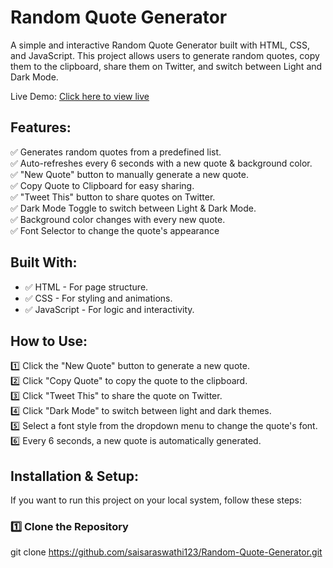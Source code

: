#  Random Quote Generator

A simple and interactive Random Quote Generator built with HTML, CSS, and JavaScript. This project allows users to generate random quotes, copy them to the clipboard, share them on Twitter, and switch between Light and Dark Mode.

Live Demo: [Click here to view live](https://saisaraswathi123.github.io/Random-Quote-Generator/)

##  Features:
✅ Generates random quotes from a predefined list.  
✅ Auto-refreshes every 6 seconds with a new quote & background color.  
✅ "New Quote" button to manually generate a new quote.  
✅ Copy Quote to Clipboard for easy sharing.  
✅ "Tweet This" button to share quotes on Twitter.  
✅ Dark Mode Toggle to switch between Light & Dark Mode.  
✅ Background color changes with every new quote.  
✅ Font Selector to change the quote's appearance

##  Built With:
- ✅ HTML - For page structure.
- ✅ CSS - For styling and animations.
- ✅ JavaScript - For logic and interactivity.

##  How to Use:
1️⃣ Click the "New Quote" button to generate a new quote.  
2️⃣ Click "Copy Quote" to copy the quote to the clipboard.  
3️⃣ Click "Tweet This" to share the quote on Twitter.  
4️⃣ Click "Dark Mode" to switch between light and dark themes.  
5️⃣ Select a font style from the dropdown menu to change the quote's font.  
6️⃣ Every 6 seconds, a new quote is automatically generated.  

##  Installation & Setup:
If you want to run this project on your local system, follow these steps:

### 1️⃣ Clone the Repository
git clone https://github.com/saisaraswathi123/Random-Quote-Generator.git

